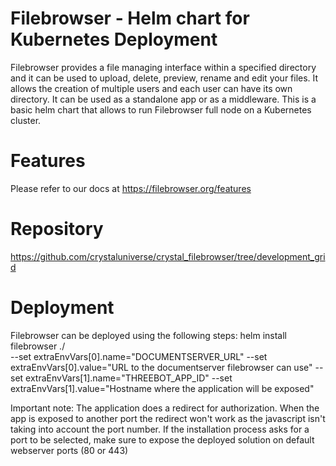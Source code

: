 # Filebrowser - Helm chart for Kubernetes Deployment
Filebrowser provides a file managing interface within a specified directory and it can be used to upload, delete, preview, rename and edit your files. It allows the creation of multiple users and each user can have its own directory. It can be used as a standalone app or as a middleware.
This is a basic helm chart that allows to run Filebrowser full node on a Kubernetes cluster.

# Features
Please refer to our docs at https://filebrowser.org/features

# Repository
https://github.com/crystaluniverse/crystal_filebrowser/tree/development_grid
# Deployment
Filebrowser can be deployed using the following steps:
helm install filebrowser ./ \
--set extraEnvVars[0].name="DOCUMENTSERVER_URL"
--set extraEnvVars[0].value="URL to the documentserver filebrowser can use" 
--set extraEnvVars[1].name="THREEBOT_APP_ID" 
--set extraEnvVars[1].value="Hostname where the application will be exposed" 

Important note:
The application does a redirect for authorization. When the app is exposed to another port the redirect won't work as the javascript isn't taking into account the port number.
If the installation process asks for a port to be selected, make sure to expose the deployed solution on default webserver ports  (80 or 443)

